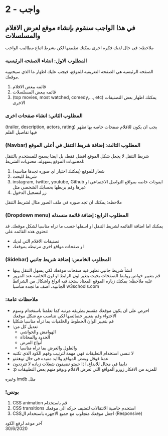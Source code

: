 # واجب - 2

## في هذا الواجب سنقوم بإنشاء موقع لعرض الافلام والمسلسلات

ملاحظه: في حال لديك فكره اخرى يمكنك تطبيقها لكن بشرط اتباع مطاليب الواجب

### المطلوب الاول: انشاء الصفحه الرئيسيه

الصفحه الرئيسيه هي الصفحه التعريفيه للموقع، فيجب عليك اظهار ما الذي سيحتويه موقعك.

1. قائمه ببعض الافلام
2. قائمه ببعض المسلسلات
3. (top movies, most watched, comedy,..., etc) يمكنك اظهار بعض التصنيفات الاخرى

### المطلوب الثاني: انشاء صفحات اخرى

(trailer, description, actors, rating) يجب ان يكون للافلام صفحات خاصه بها تظهر فيها تفاصيل الفلم

### (Navbar) المطلوب الثالث: إضافة شريط التنقل في أعلى الموقع

شريط التنقل لا يجعل شكل الموقع افضل فقط، بل ايضا يسمح للمستخدم بالتنقل لمحتويات الموقع بسهوله. محتويات الشريط:

1.  (شعار للموقع (يمكنك اختيار اي صوره تجدها مناسبه
2.  شريط للبحث
3.  instagram, twitter, youtube, Github ايقونات خاصه بمواقع التواصل الاجتماعي او غيرها وقم بربطها بحسابك الشخصي مثل
4.  زر لتسجيل الدخول

ملاحظه: يمكنك ان تجد صوره في ملف الصور مثال لشريط التنقل

### (Dropdown menu) المطلوب الرابع: إضافة قائمة منسدله

يمكنك اما اضافة القائمه لشريط التنقل او اسفلها حسب ما تراه مناسبا لشكل موقعك. قد تحتوي هذه القائمه على:

- تصنيفات الافلام التي لديك
- او صفحات مواقع اخرى مرتبطه بموقعك

### (Sidebar) المطلوب الخامس: إضافة شريط جانبي

- انشأ شريط جانبي تظهر فيه صفحات موقعك لكي يسهل التنقل بينها
- قم بتغيير خواص روابط الصفحات بحيث يتغير لون الرابط او لون الخلفيه عند المرور عليه
  ملاحظه: يمكنك زياره الموقع المعتاد ستجد فيه انواع واشكال من الشرائط الجانبيه، اضف ما تجده مناسبا
  w3schools.com

### :ملاحظات عامة

- احرص على ان يكون موقعك مقسم بطريقه مرتبه كما تعلمنا باستخدام وسوم الاحتواء وقم بتغيير خصائصها لكي تتناسب مع شكل موقعك
- قم بتغيير الوان الخطوط والخلفيات بما تراه مناسبا شكليا
- :تعديل كل من
  - الهوامش والحواشي
  - الحدود والمحاذاة
  - أنواع العرض
  - والطول والعرض بما تراه مناسبا
- لا تنسى استخدام التعليقات فهي مهمة لترتيب وفهم الكود الذي تكتبه
- عمنا قوقل وبعض المواقع وااايد مفيده في حال توهقتو
- دايما في مجال للابداع، اذا حبيتو تضيفون شغلات زياده لا تترددون
- :p للمزيد من الافكار زورو المواقع اللي تعرض الافلام وبوقو منهم بعض التطبيقات

وغيره imdb مثل

### !بونص

1. CSS animation قم باستخدام
2. CSS transitions استخدم خاصية الانتقالات لتضيف حركه الى موقعك
3. CSSاجعل موقعك متجاوب مع جميع الاجهزه باستخدام ال (Responsive)

آخر موعد لرفع الكود\
30/6/2020
